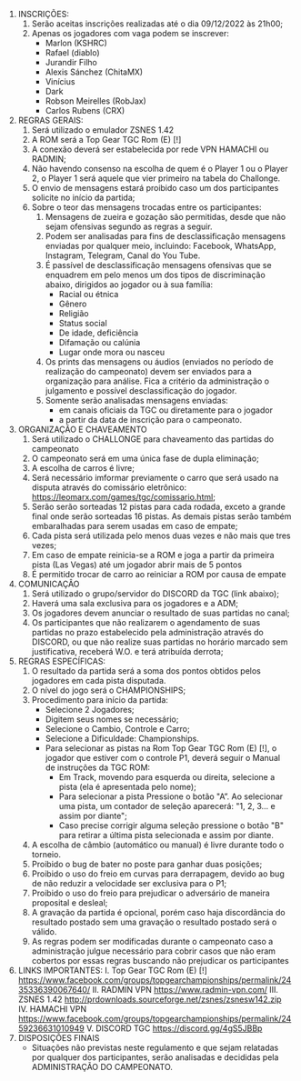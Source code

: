 1. INSCRIÇÕES:
    1. Serão aceitas inscrições realizadas até o dia 09/12/2022 às 21h00;
    1. Apenas os jogadores com vaga podem se inscrever:
        - Marlon (KSHRC)
        - Rafael (diablo)
        - Jurandir Filho
        - Alexis Sánchez (ChitaMX)
        - Vinícius
        - Dark
        - Robson Meirelles (RobJax)
        - Carlos Rubens (CRX)
1. REGRAS GERAIS:
    1. Será utilizado o emulador ZSNES 1.42
    1. A ROM será a Top Gear TGC Rom (E) [!]
    1. A conexão deverá ser estabelecida por rede VPN HAMACHI ou RADMIN;
    1. Não havendo consenso na escolha de quem é o Player 1 ou o Player 2, o Player 1 será aquele que vier primeiro na tabela do Challonge.
    1. O envio de mensagens estará proibido caso um dos participantes solicite no início da partida;
    1. Sobre o teor das mensagens trocadas entre os participantes:
        1. Mensagens de zueira e gozação são permitidas, desde que não sejam ofensivas segundo as regras a seguir.
        1. Podem ser analisadas para fins de desclassificação mensagens enviadas por qualquer meio, incluindo: Facebook, WhatsApp, Instagram, Telegram, Canal do You Tube.
        1. É passível de desclassificação mensagens ofensivas que se enquadrem em pelo menos um dos tipos de discriminação abaixo, dirigidos ao jogador ou à sua família:
            - Racial ou étnica
            - Gênero
            - Religião
            - Status social
            - De idade, deficiência
            - Difamação ou calúnia
            - Lugar onde mora ou nasceu
        1. Os prints das mensagens ou áudios (enviados no período de realização do campeonato) devem ser enviados para a organização para análise. Fica a critério da administração o julgamento e possível desclassificação do jogador.
        1. Somente serão analisadas mensagens enviadas:
            - em canais oficiais da TGC ou diretamente para o jogador
            - a partir da data de inscrição para o campeonato.
1. ORGANIZAÇÃO E CHAVEAMENTO
    1. Será utilizado o CHALLONGE para chaveamento das partidas do campeonato
    1. O campeonato será em uma única fase de dupla eliminação;
    1. A escolha de carros é livre;
    1. Será necessário imformar previamente o carro que será usado na disputa através do comissário eletrônico: https://leomarx.com/games/tgc/comissario.html;
    1. Serão serão sorteadas 12 pistas para cada rodada, exceto a grande final onde serão sorteadas 16 pistas. As demais pistas serão também embaralhadas para serem usadas em caso de empate;
    1. Cada pista será utilizada pelo menos duas vezes e não mais que tres vezes;
    1. Em caso de empate reinicia-se a ROM e joga a partir da primeira pista (Las Vegas) até um jogador abrir mais de 5 pontos
    1. É permitido trocar de carro ao reiniciar a ROM por causa de empate
1. COMUNICAÇÂO
    1. Será utilizado o grupo/servidor do DISCORD da TGC (link abaixo);
    1. Haverá uma sala exclusiva para os jogadores e a ADM;
    1. Os jogadores devem anunciar o resultado de suas partidas no canal;
    1. Os participantes que não realizarem o agendamento de suas partidas no prazo estabelecido pela administração através do DISCORD, ou que não realize suas partidas no horário marcado sem justificativa, receberá W.O. e terá atribuída derrota;
1. REGRAS ESPECÍFICAS:
    1. O resultado da partida será a soma dos pontos obtidos pelos jogadores em cada pista disputada.  
    1. O nível do jogo será o CHAMPIONSHIPS;
    1. Procedimento para início da partida:
        - Selecione 2 Jogadores;
        - Digitem seus nomes se necessário;
        - Selecione o Cambio, Controle e Carro;
        - Selecione a Dificuldade: Championships.
        - Para selecionar as pistas na Rom Top Gear TGC Rom (E) [!], o jogador que estiver com o controle P1, deverá seguir o Manual de instruções da TGC ROM:
            - Em Track, movendo para esquerda ou direita, selecione a pista (ela é apresentada pelo nome);
            - Para selecionar a pista Pressione o botão "A”. Ao selecionar uma pista, um contador de seleção aparecerá: "1, 2, 3... e assim por diante";
            - Caso precise corrigir alguma seleção pressione o botão "B" para retirar a última pista selecionada e assim por diante.
    1. A escolha de câmbio (automático ou manual) é livre durante todo o torneio.
    1. Proibido o bug de bater no poste para ganhar duas posições;
    1. Proibido o uso do freio em curvas para derrapagem, devido ao bug de não reduzir a velocidade ser exclusiva para o P1;
    1. Proibido o uso do freio para prejudicar o adversário de maneira proposital e desleal;
    1. A gravação da partida é opcional, porém caso haja discordância do resultado postado sem uma gravação o resultado postado será o válido.
    1. As regras podem ser modificadas durante o campeonato caso a administração julgue necessário para cobrir casos que não eram cobertos por essas regras buscando não prejudicar os participantes
1. LINKS IMPORTANTES:
I. Top Gear TGC Rom (E) [!]
https://www.facebook.com/groups/topgearchampionships/permalink/2435336390067640/
II. RADMIN VPN
https://www.radmin-vpn.com/
III. ZSNES 1.42
http://prdownloads.sourceforge.net/zsnes/zsnesw142.zip
IV. HAMACHI VPN
https://www.facebook.com/groups/topgearchampionships/permalink/2459236631010949
V. DISCORD TGC
https://discord.gg/4gS5JBBp
1. DISPOSIÇÕES FINAIS
    - Situações não previstas neste regulamento e que sejam relatadas por qualquer dos participantes, serão analisadas e decididas pela ADMINISTRAÇÃO DO CAMPEONATO.
